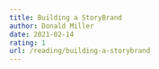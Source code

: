 ```yaml
---
title: Building a StoryBrand
author: Donald Miller
date: 2021-02-14
rating: 1
url: /reading/building-a-storybrand
---
```


